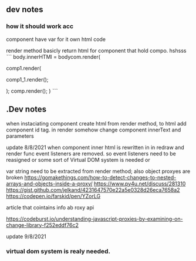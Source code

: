 ## dev notes

### how it should work acc

component have var for it own html code

render method basicly return html for component that hold compo.
hshsss
ˋˋˋ
body.innerHTMl = bodycom.render(

comp1.render(

comp1_1.render();

);
comp.render();
)
ˋˋˋ


## .Dev notes

when instaciating component create html from render method,
to html add component id tag.
in render somehow change component innerText and parameters

update 8/8/2021
when component inner html is rewritten in in redraw and render func event listeners are removed. so event listeners need to be reasigned or some sort of Virtual DOM system is needed or 

var string need to be extracted from render method;
also object proxyes are broken
https://gomakethings.com/how-to-detect-changes-to-nested-arrays-and-objects-inside-a-proxy/
https://www.py4u.net/discuss/281310
https://gist.github.com/jelkand/4231647570e22a5e0328d26eca7658a2
https://codepen.io/farskid/pen/YZorLG

article that cointains info ab roxy api

https://codeburst.io/understanding-javascript-proxies-by-examining-on-change-library-f252eddf76c2

update 9/8/2021
### virtual dom system is realy needed.
### 
